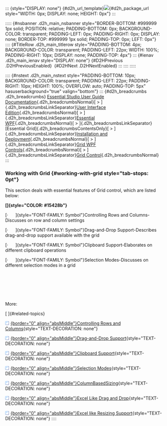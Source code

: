 ::: {style="DISPLAY: none"}
[](ms-xhelp:///?Id=d2h_url_template){#d2h_url_template}![](!package_url!){#d2h_package_url style="WIDTH: 0px; DISPLAY: none; HEIGHT: 0px"}
:::

::::: {#nsbanner .d2h_main_nsbanner style="BORDER-BOTTOM: #999999 1px solid; POSITION: relative; PADDING-BOTTOM: 0px; BACKGROUND-COLOR: transparent; PADDING-LEFT: 0px; PADDING-RIGHT: 0px; DISPLAY: none; BORDER-TOP: #999999 1px solid; PADDING-TOP: 0px; LEFT: 0px"}
:::: {#TitleRow .d2h_main_titlerow style="PADDING-BOTTOM: 4px; BACKGROUND-COLOR: transparent; PADDING-LEFT: 22px; WIDTH: 100%; PADDING-RIGHT: 10px; DISPLAY: none; PADDING-TOP: 4px"}
::: {#ienav .d2h_main_ienav style="DISPLAY: none"}
[](ms-xhelp:///?Id=412c71bb-941b-4b41-bb29-88273116dd9d){#D2HPrevious .D2HPreviousEnabled}  [](ms-xhelp:///?Id=5c7becb3-f073-4f54-9ae8-771fa9e9fc38){#D2HNext .D2HNextEnabled}
:::
::::
:::::

:::: {#nstext .d2h_main_nstext style="PADDING-BOTTOM: 10px; BACKGROUND-COLOR: transparent; PADDING-LEFT: 22px; PADDING-RIGHT: 10px; HEIGHT: 100%; OVERFLOW: auto; PADDING-TOP: 5px" hasuserbackground="true" valign="bottom"}
::: {#d2h_breadcrumbs .d2h_breadcrumbs}
[Essential Studio User Guide Documentation](ms-xhelp:///?Id=12457748-09e3-4d74-a240-8e049cedf030){.d2h_breadcrumbsNormal}[ \> ]{.d2h_breadcrumbsLinkSeparator}[User Interface Edition](ms-xhelp:///?Id=c29296b7-531c-413b-a0ec-488ca1f7f669){.d2h_breadcrumbsNormal}[ \> ]{.d2h_breadcrumbsLinkSeparator}[Essential WPF](ms-xhelp:///?Id=7f4f82c5-151c-4262-94d0-75c4626c77bc){.d2h_breadcrumbsNormal}[ \> ]{.d2h_breadcrumbsLinkSeparator}[Essential Grid]{.d2h_breadcrumbsContentsOnly}[ \> ]{.d2h_breadcrumbsLinkSeparator}[Installation and Deployment](ms-xhelp:///?Id=094c35c7-db8e-4341-9619-16644b2a4e34){.d2h_breadcrumbsNormal}[ \> ]{.d2h_breadcrumbsLinkSeparator}[Grid WPF Controls](ms-xhelp:///?Id=1249c159-5431-465a-b1af-1cf1e5e90ac8){.d2h_breadcrumbsNormal}[ \> ]{.d2h_breadcrumbsLinkSeparator}[Grid Control](ms-xhelp:///?Id=7b54a403-0e9e-4539-948b-dbe0726ed273){.d2h_breadcrumbsNormal}
:::

### Working with Grid {#working-with-grid style="tab-stops: 0pt"}

This section deals with essential features of Grid control, which are listed below:

**[]{style="COLOR: #15428b"}** 

[·      ]{style="FONT-FAMILY: Symbol"}Controlling Rows and Columns-Discusses on row and column settings

[·      ]{style="FONT-FAMILY: Symbol"}Drag-and-Drop Support-Describes drag-and-drop support available with the grid

[·      ]{style="FONT-FAMILY: Symbol"}Clipboard Support-Elaborates on different clipboard operations

[·      ]{style="FONT-FAMILY: Symbol"}Selection Modes-Discusses on different selection modes in a grid

 

 

 

More:

[ ]{#related-topics}

[![](button.gif){border="0" align="absMiddle"}Controlling Rows and Columns](ms-xhelp:///?Id=8ca4ce5d-3d60-4125-946f-9a91f76188d9){style="TEXT-DECORATION: none"}

[![](button.gif){border="0" align="absMiddle"}Drag-and-Drop Support](ms-xhelp:///?Id=3271eb5f-f038-4be1-a3fb-e696ea076275){style="TEXT-DECORATION: none"}

[![](button.gif){border="0" align="absMiddle"}Clipboard Support](ms-xhelp:///?Id=33f3b8fe-ab68-47b1-93fc-f995fd6aa8a4){style="TEXT-DECORATION: none"}

[![](button.gif){border="0" align="absMiddle"}Selection Modes](ms-xhelp:///?Id=293482c4-e62c-4c50-8052-76431ca350c1){style="TEXT-DECORATION: none"}

[![](button.gif){border="0" align="absMiddle"}ColumnBasedSizing](ms-xhelp:///?Id=4b2a8e5a-6ea3-427e-9eab-914ad9868859){style="TEXT-DECORATION: none"}

[![](button.gif){border="0" align="absMiddle"}Excel Like Drag and Drop](ms-xhelp:///?Id=ed2642a2-69c9-4a47-9919-e564acd60b8c){style="TEXT-DECORATION: none"}

[![](button.gif){border="0" align="absMiddle"}Excel like Resizing Support](ms-xhelp:///?Id=666e84c6-82bf-4ef1-9610-3c7ee1fb25c1){style="TEXT-DECORATION: none"}
::::
